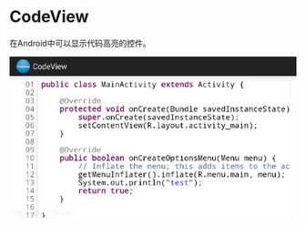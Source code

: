 # CodeView
在Android中可以显示代码高亮的控件。

<p align="center">
  <img src="https://raw.githubusercontent.com/baoyongzhang/CodeView/master/screenshot/screenshot-1.png" alt="Screenshot"/>
</p>
